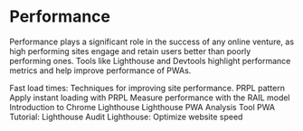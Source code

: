# Performance

Performance plays a significant role in the success of any online venture, as high performing sites engage and retain users better than poorly performing ones. Tools like Lighthouse and Devtools highlight performance metrics and help improve performance of PWAs.

<BadgeLink colorScheme='yellow' badgeText='Read' href='https://web.dev/fast/'> Fast load times: Techniques for improving site performance.</BadgeLink>
<BadgeLink colorScheme='yellow' badgeText='Read' href='https://www.patterns.dev/posts/prpl/'>PRPL pattern</BadgeLink>
<BadgeLink colorScheme='yellow' badgeText='Read' href='https://web.dev/apply-instant-loading-with-prpl/'>Apply instant loading with PRPL</BadgeLink>
<BadgeLink colorScheme='yellow' badgeText='Read' href='https://web.dev/rail/'>Measure performance with the RAIL model</BadgeLink>
<BadgeLink colorScheme='yellow' badgeText='Read' href='https://www.freecodecamp.org/news/introduction-to-chrome-lighthouse/'>Introduction to Chrome Lighthouse</BadgeLink>
<BadgeLink colorScheme='yellow' badgeText='Read' href='https://developers.google.com/web/ilt/pwa/lighthouse-pwa-analysis-tool'>Lighthouse PWA Analysis Tool</BadgeLink>
<BadgeLink badgeText='Watch' href='https://www.youtube.com/watch?v=egmwY9n6qWY'>PWA Tutorial: Lighthouse Audit</BadgeLink>
<BadgeLink colorScheme='yellow' badgeText='Read' href='https://developer.chrome.com/docs/devtools/speed/get-started/'>Lighthouse: Optimize website speed</BadgeLink>

